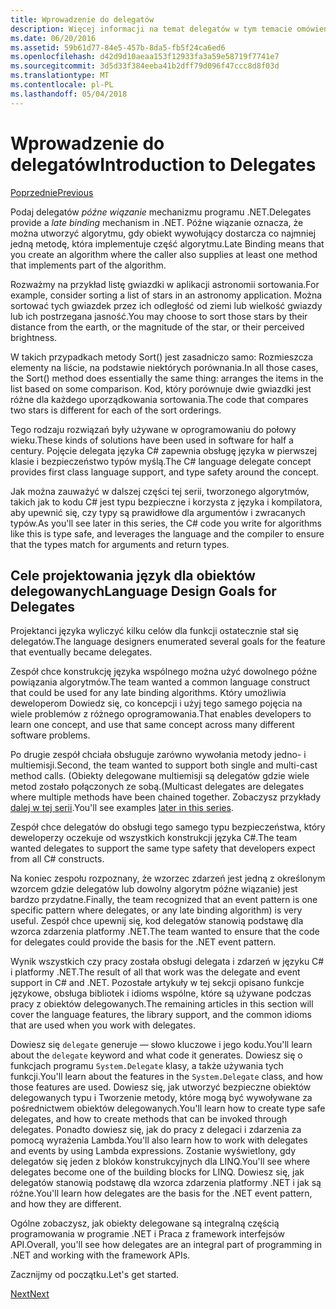 ```yaml
---
title: Wprowadzenie do delegatów
description: Więcej informacji na temat delegatów w tym temacie omówienie, które wprowadzono podstawowe pojęcia i opisano cele projektowania język dla obiektów delegowanych.
ms.date: 06/20/2016
ms.assetid: 59b61d77-84e5-457b-8da5-fb5f24ca6ed6
ms.openlocfilehash: d42d9d10aeaa153f12933fa3a59e58719f7741e7
ms.sourcegitcommit: 3d5d33f384eeba41b2dff79d096f47ccc8d8f03d
ms.translationtype: MT
ms.contentlocale: pl-PL
ms.lasthandoff: 05/04/2018
---
```

# <a name="introduction-to-delegates"></a><span data-ttu-id="3d205-103">Wprowadzenie do delegatów</span><span class="sxs-lookup"><span data-stu-id="3d205-103">Introduction to Delegates</span></span>

[<span data-ttu-id="3d205-104">Poprzednie</span><span class="sxs-lookup"><span data-stu-id="3d205-104">Previous</span></span>](delegates-events.md)

<span data-ttu-id="3d205-105">Podaj delegatów *późne wiązanie* mechanizmu programu .NET.</span><span class="sxs-lookup"><span data-stu-id="3d205-105">Delegates provide a *late binding* mechanism in .NET.</span></span> <span data-ttu-id="3d205-106">Późne wiązanie oznacza, że można utworzyć algorytmu, gdy obiekt wywołujący dostarcza co najmniej jedną metodę, która implementuje część algorytmu.</span><span class="sxs-lookup"><span data-stu-id="3d205-106">Late Binding means that you create an algorithm where the caller also supplies at least one method that implements part of the algorithm.</span></span>

<span data-ttu-id="3d205-107">Rozważmy na przykład listę gwiazdki w aplikacji astronomii sortowania.</span><span class="sxs-lookup"><span data-stu-id="3d205-107">For example, consider sorting a list of stars in an astronomy application.</span></span>
<span data-ttu-id="3d205-108">Można sortować tych gwiazdek przez ich odległość od ziemi lub wielkość gwiazdy lub ich postrzegana jasność.</span><span class="sxs-lookup"><span data-stu-id="3d205-108">You may choose to sort those stars by their distance from the earth, or the magnitude of the star, or their perceived brightness.</span></span>

<span data-ttu-id="3d205-109">W takich przypadkach metody Sort() jest zasadniczo samo: Rozmieszcza elementy na liście, na podstawie niektórych porównania.</span><span class="sxs-lookup"><span data-stu-id="3d205-109">In all those cases, the Sort() method does essentially the same thing: arranges the items in the list based on some comparison.</span></span> <span data-ttu-id="3d205-110">Kod, który porównuje dwie gwiazdki jest różne dla każdego uporządkowania sortowania.</span><span class="sxs-lookup"><span data-stu-id="3d205-110">The code that compares two stars is different for each of the sort orderings.</span></span>

<span data-ttu-id="3d205-111">Tego rodzaju rozwiązań były używane w oprogramowaniu do połowy wieku.</span><span class="sxs-lookup"><span data-stu-id="3d205-111">These kinds of solutions have been used in software for half a century.</span></span>
<span data-ttu-id="3d205-112">Pojęcie delegata języka C# zapewnia obsługę języka w pierwszej klasie i bezpieczeństwo typów myślą.</span><span class="sxs-lookup"><span data-stu-id="3d205-112">The C# language delegate concept provides first class language support, and type safety around the concept.</span></span>

<span data-ttu-id="3d205-113">Jak można zauważyć w dalszej części tej serii, tworzonego algorytmów, takich jak to kodu C# jest typu bezpieczne i korzysta z języka i kompilatora, aby upewnić się, czy typy są prawidłowe dla argumentów i zwracanych typów.</span><span class="sxs-lookup"><span data-stu-id="3d205-113">As you'll see later in this series, the C# code you write for algorithms like this is type safe, and leverages the language and the compiler to ensure that the types match for arguments and return types.</span></span>

## <a name="language-design-goals-for-delegates"></a><span data-ttu-id="3d205-114">Cele projektowania język dla obiektów delegowanych</span><span class="sxs-lookup"><span data-stu-id="3d205-114">Language Design Goals for Delegates</span></span>

<span data-ttu-id="3d205-115">Projektanci języka wyliczyć kilku celów dla funkcji ostatecznie stał się delegatów.</span><span class="sxs-lookup"><span data-stu-id="3d205-115">The language designers enumerated several goals for the feature that eventually became delegates.</span></span>

<span data-ttu-id="3d205-116">Zespół chce konstrukcję języka wspólnego można użyć dowolnego późne powiązania algorytmów.</span><span class="sxs-lookup"><span data-stu-id="3d205-116">The team wanted a common language construct that could be used for any late binding algorithms.</span></span> <span data-ttu-id="3d205-117">Który umożliwia deweloperom Dowiedz się, co koncepcji i użyj tego samego pojęcia na wiele problemów z różnego oprogramowania.</span><span class="sxs-lookup"><span data-stu-id="3d205-117">That enables developers to learn one concept, and use that same concept across many different software problems.</span></span>

<span data-ttu-id="3d205-118">Po drugie zespół chciała obsługuje zarówno wywołania metody jedno- i multiemisji.</span><span class="sxs-lookup"><span data-stu-id="3d205-118">Second, the team wanted to support both single and multi-cast method calls.</span></span> <span data-ttu-id="3d205-119">(Obiekty delegowane multiemisji są delegatów gdzie wiele metod zostało połączonych ze sobą.</span><span class="sxs-lookup"><span data-stu-id="3d205-119">(Multicast delegates are delegates where multiple methods have been chained together.</span></span> <span data-ttu-id="3d205-120">Zobaczysz przykłady [dalej w tej serii](delegate-class.md).</span><span class="sxs-lookup"><span data-stu-id="3d205-120">You'll see examples [later in this series](delegate-class.md).</span></span> 

<span data-ttu-id="3d205-121">Zespół chce delegatów do obsługi tego samego typu bezpieczeństwa, który deweloperzy oczekuje od wszystkich konstrukcji języka C#.</span><span class="sxs-lookup"><span data-stu-id="3d205-121">The team wanted delegates to support the same type safety that developers expect from all C# constructs.</span></span> 

<span data-ttu-id="3d205-122">Na koniec zespołu rozpoznany, że wzorzec zdarzeń jest jedną z określonym wzorcem gdzie delegatów lub dowolny algorytm późne wiązanie) jest bardzo przydatne.</span><span class="sxs-lookup"><span data-stu-id="3d205-122">Finally, the team recognized that an event pattern is one specific pattern where delegates, or any late binding algorithm) is very useful.</span></span> <span data-ttu-id="3d205-123">Zespół chce upewnij się, kod delegatów stanowią podstawę dla wzorca zdarzenia platformy .NET.</span><span class="sxs-lookup"><span data-stu-id="3d205-123">The team wanted to ensure that the code for delegates could provide the basis for the .NET event pattern.</span></span>

<span data-ttu-id="3d205-124">Wynik wszystkich czy pracy została obsługi delegata i zdarzeń w języku C# i platformy .NET.</span><span class="sxs-lookup"><span data-stu-id="3d205-124">The result of all that work was the delegate and event support in C# and .NET.</span></span> <span data-ttu-id="3d205-125">Pozostałe artykuły w tej sekcji opisano funkcje językowe, obsługa bibliotek i idioms wspólne, które są używane podczas pracy z obiektów delegowanych.</span><span class="sxs-lookup"><span data-stu-id="3d205-125">The remaining articles in this section will cover the language features, the library support, and the common idioms that are used when you work with delegates.</span></span>

<span data-ttu-id="3d205-126">Dowiesz się `delegate` generuje — słowo kluczowe i jego kodu.</span><span class="sxs-lookup"><span data-stu-id="3d205-126">You'll learn about the `delegate` keyword and what code it generates.</span></span> <span data-ttu-id="3d205-127">Dowiesz się o funkcjach programu `System.Delegate` klasy, a także używania tych funkcji.</span><span class="sxs-lookup"><span data-stu-id="3d205-127">You'll learn about the features in the `System.Delegate` class, and how those features are used.</span></span> <span data-ttu-id="3d205-128">Dowiesz się, jak utworzyć bezpieczne obiektów delegowanych typu i Tworzenie metody, które mogą być wywoływane za pośrednictwem obiektów delegowanych.</span><span class="sxs-lookup"><span data-stu-id="3d205-128">You'll learn how to create type safe delegates, and how to create methods that can be invoked through delegates.</span></span> <span data-ttu-id="3d205-129">Ponadto dowiesz się, jak do pracy z delegaci i zdarzenia za pomocą wyrażenia Lambda.</span><span class="sxs-lookup"><span data-stu-id="3d205-129">You'll also learn how to work with delegates and events by using Lambda expressions.</span></span> <span data-ttu-id="3d205-130">Zostanie wyświetlony, gdy delegatów się jeden z bloków konstrukcyjnych dla LINQ.</span><span class="sxs-lookup"><span data-stu-id="3d205-130">You'll see where delegates become one of the building blocks for LINQ.</span></span> <span data-ttu-id="3d205-131">Dowiesz się, jak delegatów stanowią podstawę dla wzorca zdarzenia platformy .NET i jak są różne.</span><span class="sxs-lookup"><span data-stu-id="3d205-131">You'll learn how delegates are the basis for the .NET event pattern, and how they are different.</span></span>

<span data-ttu-id="3d205-132">Ogólne zobaczysz, jak obiekty delegowane są integralną częścią programowania w programie .NET i Praca z framework interfejsów API.</span><span class="sxs-lookup"><span data-stu-id="3d205-132">Overall, you'll see how delegates are an integral part of programming in .NET and working with the framework APIs.</span></span>

<span data-ttu-id="3d205-133">Zacznijmy od początku.</span><span class="sxs-lookup"><span data-stu-id="3d205-133">Let's get started.</span></span>

[<span data-ttu-id="3d205-134">Next</span><span class="sxs-lookup"><span data-stu-id="3d205-134">Next</span></span>](delegate-class.md)
